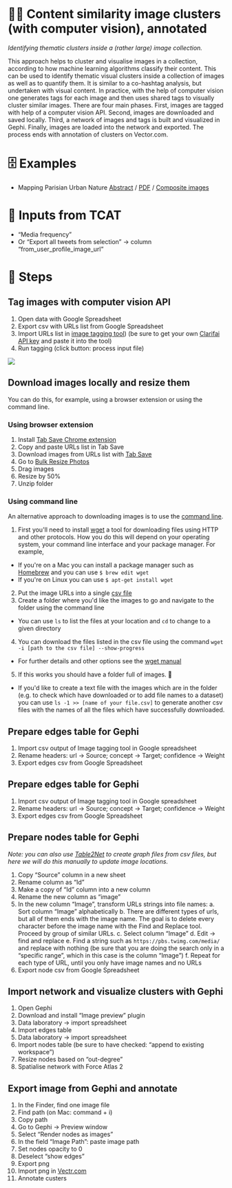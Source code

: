 # 🌁🤖 Content similarity image clusters (with computer vision), annotated

*Identifying thematic clusters inside a (rather large) image collection.*

This approach helps to cluster and visualise images in a collection, according to how machine learning algorithms classify their content. This can be used to identify thematic visual clusters inside a collection of images as well as to quantify them. It is similar to a co-hashtag analysis, but undertaken with visual content. In practice, with the help of computer vision one generates tags for each image and then uses shared tags to visually cluster similar images. There are four main phases. First, images are tagged with help of a computer vision API. Second, images are downloaded and saved locally. Third, a network of images and tags is built and visualized in Gephi. Finally, images are loaded into the network and exported. The process ends with annotation of clusters on Vector.com.

# 🗄️ Examples

- Mapping Parisian Urban Nature [Abstract](https://medialab.sciencespo.fr/productions/2017-designing-digital-methods-to-monitor-and-inform-urban-policy-the-case-of-paris-and) / [PDF](https://spire.sciencespo.fr/hdl:/2441/10ctml1egq89ro59upjajbj74n/resources/ippa-ricci-colombo-meunier-brilli.pdf) / [Composite images](https://drive.google.com/open?id=1SpDm2G_K0RejVyFymSvcHRZExoMGLaM3)

# 🧱 Inputs from TCAT

- “Media frequency”
- Or “Export all tweets from selection” → column “from_user_profile_image_url”

# 📃 Steps

## Tag images with computer vision API

1. Open data with Google Spreadsheet
2. Export csv with URLs list from Google Spreadsheet
3. Import URLs list in [image tagging tool](https://densitydesign.github.io/dd-image-tagging/)) (be sure to get your own [Clarifai API key](https://portal.clarifai.com/signup) and paste it into the tool)
4. Run tagging (click button: process input file)

![](https://i.imgur.com/JM2OaIW.gif)

## Download images locally and resize them

You can do this, for example, using a browser extension or using the command line.

### Using browser extension

1. Install [Tab Save Chrome extension](https://chrome.google.com/webstore/detail/tab-save/lkngoeaeclaebmpkgapchgjdbaekacki)
2. Copy and paste URLs list in Tab Save
3. Download images from URLs list with [Tab Save](https://chrome.google.com/webstore/detail/tab-save/lkngoeaeclaebmpkgapchgjdbaekacki)
4. Go to [Bulk Resize Photos](https://bulkresizephotos.com)
5. Drag images
6. Resize by 50%
7. Unzip folder

### Using command line

An alternative approach to downloading images is to use the [command line](https://en.wikipedia.org/wiki/Command-line_interface).

1. First you'll need to install [wget](https://www.gnu.org/software/wget/) a tool for downloading files using HTTP and other protocols. How you do this will depend on your operating system, your command line interface and your package manager. For example,
  - If you're on a Mac you can install a package manager such as [Homebrew](https://brew.sh/) and you can use `$ brew edit wget`
  - If you're on Linux you can use `$ apt-get install wget`
2. Put the image URLs into a single [csv file](https://en.wikipedia.org/wiki/Comma-separated_values)
3. Create a folder where you'd like the images to go and navigate to the folder using the command line
  - You can use `ls` to list the files at your location and `cd` to change to a given directory
4. You can download the files listed in the csv file using the command `wget -i [path to the csv file] --show-progress`
  - For further details and other options see the [wget manual](https://www.gnu.org/software/wget/manual/wget.html)
5. If this works you should have a folder full of images. 🎏
  - If you'd like to create a text file with the images which are in the folder (e.g. to check which have downloaded or to add file names to a dataset) you can use `ls -1 >> [name of your file.csv]` to generate another csv files with the names of all the files which have successfully downloaded.


## Prepare edges table for Gephi

1. Import csv output of Image tagging tool in Google spreadsheet
2. Rename headers: url → Source; concept → Target; confidence → Weight
3. Export edges csv from Google Spreadsheet

## Prepare edges table for Gephi

1. Import csv output of Image tagging tool in Google spreadsheet
2. Rename headers: url → Source; concept → Target; confidence → Weight
3. Export edges csv from Google Spreadsheet

## Prepare nodes table for Gephi
*Note: you can also use [Table2Net](https://medialab.github.io/table2net/) to create graph files from csv files, but here we will do this manually to update image locations.*

1. Copy “Source” column in a new sheet
2. Rename column as “Id”
3. Make a copy of “Id” column into a new column
4. Rename the new column as “image”
5. In the new column “Image”, transform URLs strings into file names:
  a. Sort column “Image” alphabetically
  b. There are different types of urls, but all of them ends with the image name. The goal is to delete every character before the image name with the Find and Replace tool. Proceed by group of similar URLs.
  c. Select column “Image”
  d. Edit → find and replace
  e. Find a string such as `https://pbs.twimg.com/media/` and replace with nothing (be sure that you are doing the search only in a “specific range”, which in this case is the column “Image”)
  f. Repeat for each type of URL, until you only have image names and no URLs
6. Export node csv from Google Spreadsheet

## Import network and visualize clusters with Gephi

1. Open Gephi
2. Download and install “Image preview” plugin
3. Data laboratory → import spreadsheet
4. Import edges table
5. Data laboratory → import spreadsheet
6. Import nodes table (be sure to have checked: “append to existing workspace”)
7. Resize nodes based on “out-degree”
8. Spatialise network with Force Atlas 2

## Export image from Gephi and annotate
1. In the Finder, find one image file
2. Find path (on Mac: command + i)
3. Copy path
4. Go to Gephi → Preview window
5. Select “Render nodes as images”
6. In the field “Image Path”: paste image path
7. Set nodes opacity to 0
8. Deselect “show edges”
9. Export png
10. Import png in [Vectr.com](https://vectr.com/)
11. Annotate custers
